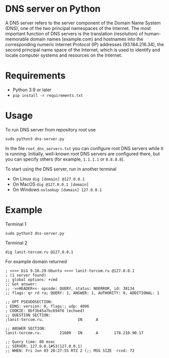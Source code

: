 # DNS server on Python

A DNS server refers to the server component of the Domain Name System (DNS), 
one of the two principal namespaces of the Internet. The most important 
function of DNS servers is the translation (resolution) of human-memorable 
domain names (example.com) and hostnames into the corresponding numeric 
Internet Protocol (IP) addresses (93.184.216.34), the second principal
name space of the Internet, which is used to identify and locate computer 
systems and resources on the Internet.

# Requirements

- Python 3.9 or later
- `pip install -r requirements.txt`

# Usage

To run DNS server from repository root use

```
sudo python3 dns-server.py
```

In the file `root_dns_servers.txt` you can configure root DNS servers
while it is running. Initially, well-known root DNS servers are 
configured there, but you can specify others (for example, `1.1.1.1` 
or `8.8.8.8`).

To start using the DNS server, run in another terminal

- On Linux `dig [domain] @127.0.0.1`
- On MacOS `dig @127.0.0.1 [domain]`
- On Windows `nslookup [domain] 127.0.0.1`

# Example

Terminal 1

```
sudo python3 dns-server.py
```

Terminal 2

```
dig lanit-tercom.ru @127.0.0.1
```

For example domain returned

```
; <<>> DiG 9.16.29-Ubuntu <<>> lanit-tercom.ru @127.0.0.1
; (1 server found)
;; global options: +cmd
;; Got answer:
;; ->>HEADER<<- opcode: QUERY, status: NOERROR, id: 38134
;; flags: qr rd ra; QUERY: 1, ANSWER: 1, AUTHORITY: 0, ADDITIONAL: 1

;; OPT PSEUDOSECTION:
; EDNS: version: 0, flags:; udp: 4096
; COOKIE: 8bf3b45a7bc694f6 (echoed)
;; QUESTION SECTION:
;lanit-tercom.ru.               IN      A

;; ANSWER SECTION:
lanit-tercom.ru.        21600   IN      A       178.210.90.17

;; Query time: 80 msec
;; SERVER: 127.0.0.1#53(127.0.0.1)
;; WHEN: Fri Jun 03 20:27:55 RTZ 2 (;; MSG SIZE  rcvd: 72
```